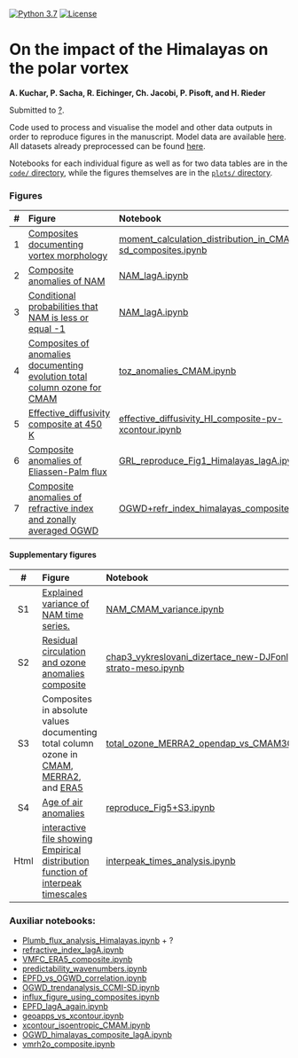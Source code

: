 [![Python 3.7](https://img.shields.io/badge/python-3.6-blue.svg)](https://www.python.org/downloads/release/python-369/)
[![License](https://img.shields.io/badge/License-MIT-yellow.svg)](LICENSE)

# On the impact of the Himalayas on the polar vortex
**A. Kuchar, P. Sacha, R. Eichinger, Ch. Jacobi, P. Pisoft, and H. Rieder**

Submitted to [?](?).

Code used to process and visualise the model and other data outputs in order to reproduce figures in the manuscript.
Model data are available [here](http://climate-modelling.canada.ca/climatemodeldata/cmam/output/CMAM/CMAM30-SD/index.shtml). All datasets already preprocessed can be found [here](?).

Notebooks for each individual figure as well as for two data tables are in the [`code/` directory](code), while the figures themselves are in the [`plots/` directory](plots).

### Figures
|  #  | Figure                                                                                                                                                                                                    | Notebook                                                                              | Dependencies                                                                                                                                                             |
|:---:|:----------------------------------------------------------------------------------------------------------------------------------------------------------------------------------------------------------|:--------------------------------------------------------------------------------------|:-------------------------------------------------------------------------------------------------------------------------------------------------------------------------|
|  1 | [Composites documenting vortex morphology](plots/PVmoments_lagA_composite_20days_poster.pdf)                                                                              | [moment_calculation_distribution_in_CMAM30-sd_composites.ipynb](code/moment_calculation_distribution_in_CMAM30-sd_composites.ipynb)                       |                                                                                                                                       |
|  2 | [Composite anomalies of NAM](plots/NAM_lagA_composite_HIonly_FDR.pdf)                                                      | [NAM_lagA.ipynb](code/NAM_lagA.ipynb)                 |                                                                                                                           |
|  3 | [Conditional probabilities that NAM is less or equal -1](plots/NAM_lagA_probability_10hPa_CI.pdf)                | [NAM_lagA.ipynb](code/NAM_lagA.ipynb)|                                                                                              |
|  4 | [Composites of anomalies documenting evolution total column ozone for CMAM](plots/TO3_anomalies_lagA_FDR.pdf) | [toz_anomalies_CMAM.ipynb](code/toz_anomalies_CMAM.ipynb)                     |       [composite_example_ERA5.py](code/composite_example_ERA5.py)                                                                                                                     |
|  5 | [Effective_diffusivity composite at 450 K](plots/effective_diffusivity_HI-composite@450K_pv_FDR-xcontour.pdf)                                                                                      | [effective_diffusivity_HI_composite-pv-xcontour.ipynb](code/effective_diffusivity_HI_composite-pv-xcontour.ipynb)                           |                 [xcontour_isoentropic_CMAM-script.py](code/xcontour_isoentropic_CMAM-script.py)                                                                                                       |
|  6 | [Composite anomalies of Eliassen-Palm flux](plots/EPflux-analysis_Himalayas_anomalies_20days_zm_wEPFDsignificancetropopause_DJFonly_pvalue005_lags0357_FDR.pdf)                                               | [GRL_reproduce_Fig1_Himalayas_lagA.ipynb](code/GRL_reproduce_Fig1_Himalayas_lagA.ipynb)                     |                                                                        |
|  7 | [Composite anomalies of refractive index and zonally averaged OGWD](plots/OGWDzm+refr_lagA_composite_CI_daily.pdf)                                                  | [OGWD+refr_index_himalayas_composite_lagA.ipynb](code/OGWD+refr_index_himalayas_composite_lagA.ipy)               |   [refraction_index_calc.py](code/refraction_index_calc.py)                                                                                                                        |


#### Supplementary figures
|  #  | Figure                                                                                                                                                                                                    | Notebook                                                                              | Dependencies                                                                                                                                                             |
|:---:|:----------------------------------------------------------------------------------------------------------------------------------------------------------------------------------------------------------|:--------------------------------------------------------------------------------------|:-------------------------------------------------------------------------------------------------------------------------------------------------------------------------|
|  S1 | [Explained variance of NAM time series.](plots/NAM_explained_variance.pdf)                                               | [NAM_CMAM_variance.ipynb](code/NAM_CMAM_variance.ipynb)                     | |
|  S2 | [Residual circulation and ozone anomalies composite](plots/vmro3+RC_percentages_all_20days_zm_wabsolutevaluesandtropopause_DJFonly_HIonly.pdf)                                               | [chap3_vykreslovani_dizertace_new-DJFonly-tropo-strato-meso.ipynb](code/chap3_vykreslovani_dizertace_new-DJFonly-tropo-strato-meso.ipynb)                     | |
| S3 | Composites in absolute values documenting total column ozone in [CMAM](plots/TO3_CMAM30-SD_himalayas_composite_verif_fig.pdf), [MERRA2](plots/TO3_MERRA2_himalayas_composite_verif_fig.pdf), and [ERA5](plots/TO3_ERA5_himalayas_composite_verif_fig.pdf)                                                                             | [total_ozone_MERRA2_opendap_vs_CMAM30SD.ipynb](code/rtotal_ozone_MERRA2_opendap_vs_CMAM30SD.ipynb)                       |                                          [composite_example_ERA5.py](code/composite_example_ERA5.py)                                                                                          |
|  S4 | [Age of air anomalies](plots/stmeanage@7000Pa_anomalies_allwclim_20days_PlateCarree_DJFonly+HIonly.pdf)                                                                              | [reproduce_Fig5+S3.ipynb](code/reproduce_Fig5+S3.ipynb)                       |                                                                                                                                    |
|  Html | [interactive file showing Empirical distribution function of interpeak timescales](plots/ecdf_interpeak_times.html)                                                                              | [interpeak_times_analysis.ipynb](code/interpeak_times_analysis.ipynb)                       |                                                                                                                                    |
                                                  



    
    
### Auxiliar notebooks:
- [Plumb_flux_analysis_Himalayas.ipynb](code/Plumb_flux_analysis_Himalayas.ipynb) + ?
- [refractive_index_lagA.ipynb](code/refractive_index_lagA.ipynb)
- [VMFC_ERA5_composite.ipynb](code/VMFC_ERA5_composite.ipynb)
- [predictability_wavenumbers.ipynb](code/predictability_wavenumbers.ipynb)
- [EPFD_vs_OGWD_correlation.ipynb](code/EPFD_vs_OGWD_correlation.ipynb)
- [OGWD_trendanalysis_CCMI-SD.ipynb](code/OGWD_trendanalysis_CCMI-SD.ipynb)
- [influx_figure_using_composites.ipynb](code/influx_figure_using_composites.ipynb)
- [EPFD_lagA_again.ipynb](code/EPFD_lagA_again.ipynb)
- [geoapps_vs_xcontour.ipynb](code/geoapps_vs_xcontour.ipynb)
- [xcontour_isoentropic_CMAM.ipynb](code/xcontour_isoentropic_CMAM.ipynb)
- [OGWD_himalayas_composite_lagA.ipynb](code/OGWD_himalayas_composite_lagA.ipynb)
- [vmrh2o_composite.ipynb](code/vmrh2o_composite.ipynb)
